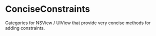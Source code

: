ConciseConstraints
==================

Categories for NSView / UIView that provide very concise methods for adding constraints.
